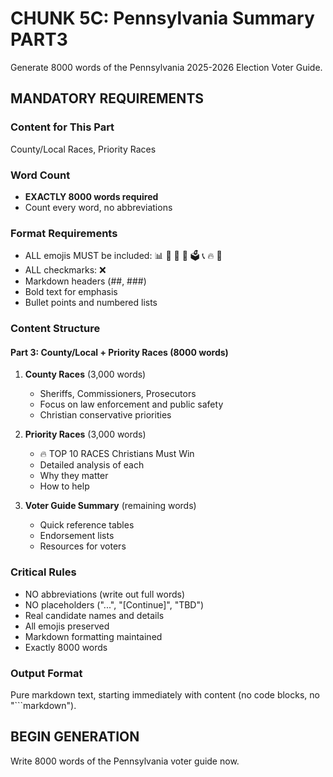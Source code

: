 # CHUNK 5C: Pennsylvania Summary PART3

Generate 8000 words of the Pennsylvania 2025-2026 Election Voter Guide.

## MANDATORY REQUIREMENTS

### Content for This Part
County/Local Races, Priority Races

### Word Count
- **EXACTLY 8000 words required**
- Count every word, no abbreviations

### Format Requirements
-  ALL emojis MUST be included: 📊 🔴 🎯 📅 🗳️ 📞 🔥 🙏
-  ALL checkmarks:  ❌
-  Markdown headers (##, ###)
-  Bold text for emphasis
-  Bullet points and numbered lists

### Content Structure

#### Part 3: County/Local + Priority Races (8000 words)

1. **County Races** (3,000 words)
   - Sheriffs, Commissioners, Prosecutors
   - Focus on law enforcement and public safety
   - Christian conservative priorities

2. **Priority Races** (3,000 words)
   - 🔥 TOP 10 RACES Christians Must Win
   - Detailed analysis of each
   - Why they matter
   - How to help

3. **Voter Guide Summary** (remaining words)
   - Quick reference tables
   - Endorsement lists
   - Resources for voters

### Critical Rules
-  NO abbreviations (write out full words)
-  NO placeholders ("...", "[Continue]", "TBD")
-  Real candidate names and details
-  All emojis preserved
-  Markdown formatting maintained
-  Exactly 8000 words

### Output Format
Pure markdown text, starting immediately with content (no code blocks, no "```markdown").

## BEGIN GENERATION
Write 8000 words of the Pennsylvania voter guide now.
